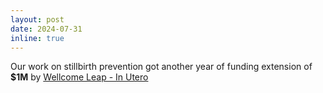 ```yaml
---
layout: post
date: 2024-07-31 
inline: true
---
```


Our work on stillbirth prevention got another year of funding extension of **$1M** by [Wellcome Leap - In Utero](https://wellcomeleap.org/inutero/)
